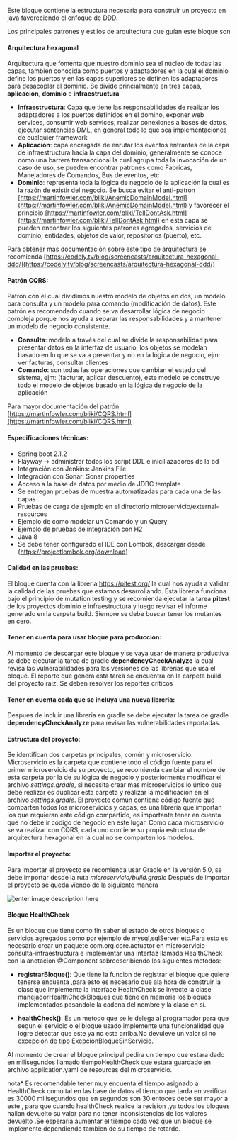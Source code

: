 Este bloque contiene la estructura necesaria para construir un proyecto en java favoreciendo el enfoque de DDD. 

Los principales patrones y estilos de arquitectura que gu&iacute;an este bloque son

#### Arquitectura hexagonal
Arquitectura que fomenta  que nuestro dominio sea el n&uacute;cleo de todas las capas, tambi&eacute;n conocida como puertos y adaptadores en la cual el dominio define los puertos y en las capas superiores se definen los adaptadores para desacoplar el dominio. Se divide princialmente en tres capas, **aplicaci&oacute;n**, **dominio** e **infraestructura**
- **Infraestructura**: Capa que tiene las responsabilidades de realizar los adaptadores a los puertos definidos en el domino, exponer web services, consumir web services, realizar conexiones a bases de datos, ejecutar sentencias DML, en general todo lo que sea implementaciones de cualquier framework
- **Aplicaci&oacute;n**: capa encargada de enrutar los eventos entrantes de la capa de infraestructura hac&iacute;a la capa del dominio, generalmente se conoce como una barrera transaccional la cual agrupa toda la invocaci&oacute;n de un caso de uso, se pueden encontrar patrones como Fabricas, Manejadores de Comandos, Bus de eventos, etc 
- **Dominio**: representa toda la l&oacute;gica de negocio de la aplicaci&oacute;n la cual es la raz&oacute;n de existir del negocio. Se busca evitar el anti-patron [https://martinfowler.com/bliki/AnemicDomainModel.html](https://martinfowler.com/bliki/AnemicDomainModel.html)  y favorecer el principio [https://martinfowler.com/bliki/TellDontAsk.html](https://martinfowler.com/bliki/TellDontAsk.html) en esta capa se pueden encontrar los siguientes patrones agregados, servicios de dominio, entidades, objetos de valor, repositorios (puerto), etc. 

Para obtener mas documentaci&oacute;n sobre este tipo de arquitectura se recomienda [https://codely.tv/blog/screencasts/arquitectura-hexagonal-ddd/](https://codely.tv/blog/screencasts/arquitectura-hexagonal-ddd/)

#### Patr&oacute;n CQRS:  
Patr&oacute;n con el cual dividimos nuestro modelo de objetos en dos, un modelo para consulta y un modelo para comando (modificaci&oacute;n de datos). Este patr&oacute;n es recomendado cuando se va desarrollar l&oacute;gica de negocio compleja porque nos ayuda a separar las responsabilidades y a mantener un modelo de negocio consistente. 

 - **Consulta**: modelo a trav&eacute;s del cual se divide la responsabilidad para presentar datos en la interfaz de usuario, los objetos se modelan basado en lo que se va a presentar y no en la l&oacute;gica de negocio, ejm: ver facturas, consultar clientes
 - **Comando**: son todas las operaciones que cambian el estado del sistema, ejm: (facturar, aplicar descuento), este modelo se construye todo el modelo de objetos basado en la l&oacute;gica de negocio de la aplicaci&oacute;n  

Para mayor documentaci&oacute;n del patr&oacute;n [https://martinfowler.com/bliki/CQRS.html](https://martinfowler.com/bliki/CQRS.html)

#### Especificaciones t&eacute;cnicas: 

 - Spring boot 2.1.2
 - Flayway -> administrar todos los script DDL e iniciliazadores de la bd 
 - Integraci&oacute;n con Jenkins: Jenkins File
 - Integraci&oacute;n con Sonar: Sonar properties
 - Acceso a la base de datos por medio de JDBC template
 - Se entregan pruebas de muestra automatizadas para cada una de las capas 
 - Pruebas de carga de ejemplo en el directorio microservicio/external-resources
 - Ejemplo de como modelar un Comando y un Query
 - Ejemplo de pruebas de integraci&oacute;n con H2
 - Java 8
 - Se debe tener configurado el IDE con Lombok, descargar desde (https://projectlombok.org/download)
 

#### Calidad en las pruebas:
El bloque cuenta con la libreria https://pitest.org/ la cual nos ayuda a validar la calidad de las pruebas que estamos desarrollando.
Esta libreria funciona bajo el principio de mutation testing y se recomienda ejecutar la tarea **pitest** de los proyectos dominio e infraestructura y luego revisar 
el informe generado en la carpeta build. Siempre se debe buscar tener los mutantes en cero.  

#### Tener en cuenta para usar bloque para producción: 
Al momento de descargar este bloque y se vaya usar de manera productiva se debe ejecutar la tarea de gradle **dependencyCheckAnalyze** la cual revisa las vulnerabilidades para las versiones de las librerias que usa el bloque. El reporte que genera esta tarea se encuentra en la carpeta build del proyecto raiz. Se deben resolver los reportes críticos

#### Tener en cuenta cada que se incluya una nueva libreria: 
Despues de incluir una libreria en gradle se debe ejecutar la tarea de gradle **dependencyCheckAnalyze** para revisar las vulnerabilidades reportadas. 

#### Estructura del proyecto: 
Se identifican dos carpetas principales, com&uacute;n y microservicio. Microservicio es la carpeta que contiene todo el c&oacute;digo fuente para el primer microservicio de su proyecto, se recomienda cambiar el nombre de esta carpeta por la de su l&oacute;gica de negocio y posteriormente modificar el archivo *settings.gradle*,  si necesita crear mas microservicios lo &uacute;nico que debe realizar es duplicar esta carpeta y realizar la modificaci&oacute;n en el archivo *settings.gradle*. El proyecto com&uacute;n contiene c&oacute;digo fuente que comparten todos los microservicios y capas, es una librer&iacute;a que importan los que requieran este c&oacute;digo compartido, es importante tener en cuenta que no debe ir c&oacute;digo de negocio en este lugar. 
Como cada microservicio se va realizar con CQRS, cada uno contiene su propia estructura de arquitectura hexagonal en la cual no se comparten los modelos.

#### Importar el proyecto:
Para importar el proyecto se recomienda usar Gradle en la versi&oacute;n 5.0, se debe importar desde la ruta *microservicio/build.gradle*
Despu&eacute;s de importar el proyecto se queda viendo de la siguiente manera 

![enter image description here](https://drive.google.com/uc?id=1x2ZVpM2steX0Er-jDNoffQ_V6pRVdW0k)

#### Bloque HealthCheck
Es un bloque que tiene como fin saber el estado de otros bloques o servicios agregados como por ejemplo de mysql,sqlServer etc.Para esto es necesario crear un paquete com.org.core.actuator en microservicio-consulta-infraestructura    e implementar una interfaz llamada  HealthCheck  con la anotacion @Component sobreescribiendo los siguientes metodos:

- **registrarBloque()**: Que tiene la funcion de registrar el bloque que quiere tenerse encuenta ,para esto es necesario que ala hora de construir la clase que implemente  la interface HealthCheck se inyecte la clase manejadorHealthCheckBloques que tiene en memoria los bloques 
implementados pasandole la cadena del nombre y la clase en si.

- **healthCheck()**: Es un metodo que se le delega al programador para que segun el servicio o el bloque usado implemente una funcionalidad que logre detectar que este ya no esta arriba.No devuleve un valor si no excepcion de tipo ExepcionBloqueSinServicio.

Al momento de crear el bloque principal pedira un tiempo que estara dado en  milisegundos llamado tiempoHealthCheck que estara guardado en archivo application.yaml de resources del microservicio.


nota* Es recomendable  tener muy encuenta el tiempo asignado a HealthCheck como tal en las base de datos el tiempo que tarda en verificar es 30000 milisegundos que en segundos son 30 entoces debe ser mayor a este , para que cuando  healthCheck  realice la revision ,ya todos los bloques hallan devuelto su valor para no tener  inconsistencias de
los valores devuelto .Se esperaria aumentar el tiempo cada vez que un bloque se implemente dependiendo tambien de su tiempo de retardo.
